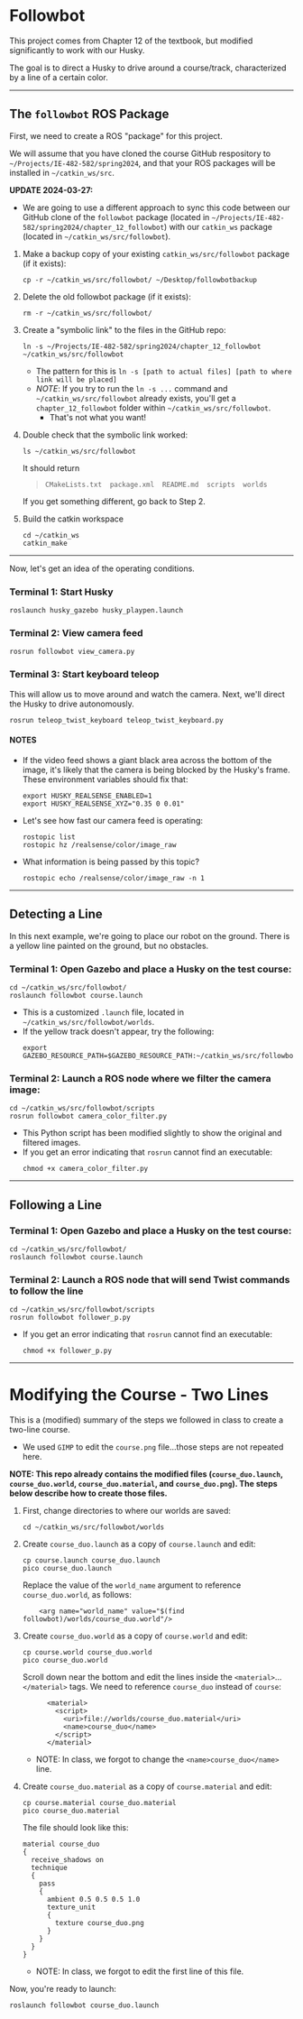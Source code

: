 # Followbot
This project comes from Chapter 12 of the textbook, but modified significantly to work with our Husky.

The goal is to direct a Husky to drive around a course/track, characterized by a line of a certain color.

---
## The `followbot` ROS Package
First, we need to create a ROS "package" for this project.  

We will assume that you have cloned the course GitHub respository to `~/Projects/IE-482-582/spring2024`, and that your ROS packages will be installed in `~/catkin_ws/src`.

**UPDATE 2024-03-27:**
- We are going to use a different approach to sync this code between our GitHub clone of the `followbot` package (located in `~/Projects/IE-482-582/spring2024/chapter_12_followbot`) with our `catkin_ws` package (located in `~/catkin_ws/src/followbot`).

1.  Make a backup copy of your existing `catkin_ws/src/followbot` package (if it exists):
    ```
    cp -r ~/catkin_ws/src/followbot/ ~/Desktop/followbotbackup
    ```

2.  Delete the old followbot package (if it exists):
    ```
    rm -r ~/catkin_ws/src/followbot/
    ```
    
3.  Create a "symbolic link" to the files in the GitHub repo:
    ```
    ln -s ~/Projects/IE-482-582/spring2024/chapter_12_followbot ~/catkin_ws/src/followbot
    ```
    - The pattern for this is `ln -s [path to actual files] [path to where link will be placed]`
    - *NOTE*: If you try to run the `ln -s ...` command and `~/catkin_ws/src/followbot` already exists, you'll get a `chapter_12_followbot` folder within `~/catkin_ws/src/followbot`.
        - That's not what you want!
        
4.  Double check that the symbolic link worked:
    ```
    ls ~/catkin_ws/src/followbot
    ```
    It should return
    > ```
    > CMakeLists.txt  package.xml  README.md  scripts  worlds
    > ```
        
    If you get something different, go back to Step 2.
                
5.  Build the catkin workspace
    ```
    cd ~/catkin_ws
    catkin_make
    ```

--- 

Now, let's get an idea of the operating conditions.

### Terminal 1: Start Husky
```
roslaunch husky_gazebo husky_playpen.launch
```

### Terminal 2: View camera feed
```
rosrun followbot view_camera.py
```

### Terminal 3: Start keyboard teleop
This will allow us to move around and watch the camera.  Next, we'll direct the Husky to drive autonomously.
```
rosrun teleop_twist_keyboard teleop_twist_keyboard.py
```

#### NOTES
- If the video feed shows a giant black area across the bottom of the image, it's likely that the camera is being blocked by the Husky's frame.  These environment variables should fix that:
    ```
    export HUSKY_REALSENSE_ENABLED=1
    export HUSKY_REALSENSE_XYZ="0.35 0 0.01"
    ```

- Let's see how fast our camera feed is operating:
    ```
    rostopic list
    rostopic hz /realsense/color/image_raw
    ```

- What information is being passed by this topic?
    ```
    rostopic echo /realsense/color/image_raw -n 1
    ```   
    
---


## Detecting a Line

In this next example, we're going to place our robot on the ground.  There is a yellow line painted on the ground, but no obstacles.


### Terminal 1: Open Gazebo and place a Husky on the test course:

```	
cd ~/catkin_ws/src/followbot/
roslaunch followbot course.launch
```

- This is a customized `.launch` file, located in `~/catkin_ws/src/followbot/worlds`.
- If the yellow track doesn't appear, try the following:
    ```
    export GAZEBO_RESOURCE_PATH=$GAZEBO_RESOURCE_PATH:~/catkin_ws/src/followbot/worlds
    ```
        	
### Terminal 2:  Launch a ROS node where we filter the camera image:

```
cd ~/catkin_ws/src/followbot/scripts
rosrun followbot camera_color_filter.py 
```	

- This Python script has been modified slightly to show the original and filtered images.
- If you get an error indicating that `rosrun` cannot find an executable:
    ```
    chmod +x camera_color_filter.py
    ``` 
--- 

## Following a Line

### Terminal 1: Open Gazebo and place a Husky on the test course:

```	
cd ~/catkin_ws/src/followbot/
roslaunch followbot course.launch
```
    
### Terminal 2:  Launch a ROS node that will send Twist commands to follow the line

```
cd ~/catkin_ws/src/followbot/scripts
rosrun followbot follower_p.py 
```	
- If you get an error indicating that `rosrun` cannot find an executable:
    ```
    chmod +x follower_p.py
    ``` 


---

# Modifying the Course - Two Lines

This is a (modified) summary of the steps we followed in class to create a two-line course.
- We used `GIMP` to edit the `course.png` file...those steps are not repeated here.

**NOTE: This repo already contains the modified files (`course_duo.launch`, `course_duo.world`, `course_duo.material`, and `course_duo.png`).  The steps below describe how to create those files.**

1. First, change directories to where our worlds are saved:
    ```
    cd ~/catkin_ws/src/followbot/worlds
    ```

2.  Create `course_duo.launch` as a copy of `course.launch` and edit:
    ```
    cp course.launch course_duo.launch
    pico course_duo.launch
    ```
    
    Replace the value of the `world_name` argument to reference `course_duo.world`, as follows:
    ```
        <arg name="world_name" value="$(find followbot)/worlds/course_duo.world"/>
    ```
    
    
3.  Create `course_duo.world` as a copy of `course.world` and edit:
    ```
    cp course.world course_duo.world
    pico course_duo.world
    ```
    
    Scroll down near the bottom and edit the lines inside the `<material>`...`</material>` tags.  We need to reference `course_duo` instead of `course`:
    ```
          <material>
            <script>
              <uri>file://worlds/course_duo.material</uri>
              <name>course_duo</name>
            </script>
          </material>    
    ```
    - NOTE:  In class, we forgot to change the `<name>course_duo</name>` line.

4. Create `course_duo.material` as a copy of `course.material` and edit:
    ```
    cp course.material course_duo.material
    pico course_duo.material
    ```
    
    The file should look like this:
    ```
    material course_duo
    {
      receive_shadows on
      technique
      {
        pass
        {
          ambient 0.5 0.5 0.5 1.0
          texture_unit
          {
            texture course_duo.png
          }
        }
      }
    }
    ```
      
    - NOTE:  In class, we forgot to edit the first line of this file. 
    
Now, you're ready to launch:
```
roslaunch followbot course_duo.launch
```    
